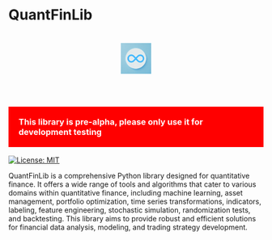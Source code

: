 # QuantFinLib

<h1 align='center'>
<img src="./_static/quantfinlib_logo.png"  alt="QuantFinLib Logo" width="60"/>
</h1><br>

<h3 style='background-color:red; color:white; padding:20px'>This library is pre-alpha, please only use it for development testing</h2>

[![License: MIT](https://img.shields.io/badge/license-MIT-blue.svg?style=flat)](https://github.com/quantfinlib/quantfinlib/blob/main/LICENSE)

QuantFinLib is a comprehensive Python library designed for quantitative finance. It offers a wide range
of tools and algorithms that cater to various domains within quantitative finance, including machine learning,
asset management, portfolio optimization, time series transformations, indicators, labeling, feature engineering,
stochastic simulation, randomization tests, and backtesting. This library aims to provide robust and efficient
solutions for financial data analysis, modeling, and trading strategy development.
